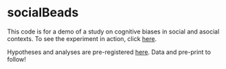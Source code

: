 # socialBeads

This code is for a demo of a study on cognitive biases in social and asocial contexts. 
To see the experiment in action, click [here](https://hidden-spire-73913.herokuapp.com).

Hypotheses and analyses are pre-registered [here](https://osf.io/9f2ks/). Data and pre-print to follow!
